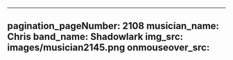 ------
pagination_pageNumber: 2108
musician_name: Chris
band_name: Shadowlark
img_src: images/musician2145.png
onmouseover_src: 
------